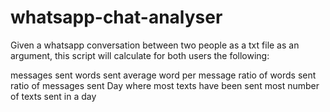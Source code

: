 # whatsapp-chat-analyser

Given a whatsapp conversation between two people as a txt file as an argument, this script will calculate for both users the following:

messages sent
words sent
average word per message
ratio of words sent
ratio of messages sent
Day where most texts have been sent
most number of texts sent in a day
